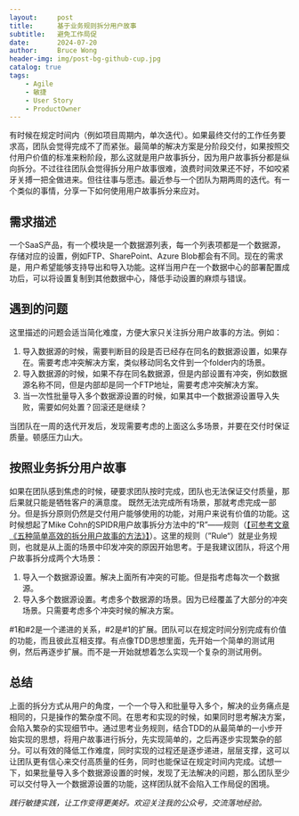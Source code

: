 ```yaml
---
layout:     post
title:      基于业务规则拆分用户故事
subtitle:   避免工作局促
date:       2024-07-20
author:     Bruce Wong
header-img: img/post-bg-github-cup.jpg
catalog: true
tags:
    - Agile
    - 敏捷
    - User Story
    - ProductOwner
---
```


有时候在规定时间内（例如项目周期内，单次迭代）。如果最终交付的工作任务要求高，团队会觉得完成不了而紧张。最简单的解决方案是分阶段交付，如果按照交付用户价值的标准来粉阶段，那么这就是用户故事拆分，因为用户故事拆分都是纵向拆分。不过往往团队会觉得拆分用户故事很难，浪费时间效果还不好，不如咬紧牙关搏一把全做进来。但往往事与愿违。最近参与一个团队为期两周的迭代。有一个类似的事情，分享一下如何使用用户故事拆分来应对。

## 需求描述

一个SaaS产品，有一个模块是一个数据源列表，每一个列表项都是一个数据源，存储对应的设置，例如FTP、SharePoint、Azure Blob都会有不同。现在的需求是，用户希望能够支持导出和导入功能。这样当用户在一个数据中心的部署配置成功后，可以将设置复制到其他数据中心，降低手动设置的麻烦与错误。

## 遇到的问题
这里描述的问题会适当简化难度，方便大家只关注拆分用户故事的方法。例如：
1. 导入数据源的时候，需要判断目的段是否已经存在同名的数据源设置，如果存在。需要考虑冲突解决方案，类似移动同名文件到一个folder内的场景。
2. 导入数据源的时候，如果不存在同名数据源，但是内部设置有冲突，例如数据源名称不同，但是内部却是同一个FTP地址，需要考虑冲突解决方案。
3. 当一次性批量导入多个数据源设置的时候，如果其中一个数据源设置导入失败，需要如何处置？回滚还是继续？

当团队在一周的迭代开发后，发现需要考虑的上面这么多场景，并要在交付时保证质量。顿感压力山大。

## 按照业务拆分用户故事
如果在团队感到焦虑的时候，硬要求团队按时完成，团队也无法保证交付质量，那后果就只能是牺牲客户的满意度。
既然无法完成所有场景，那就考虑完成一部分。但是拆分原则仍然是交付用户能够使用的功能，对用户来说有价值的功能。这时候想起了Mike Cohn的SPIDR用户故事拆分方法中的“R”——规则（[【可参考文章《五种简单高效的拆分用户故事的方法》】](https://brucetalk.com/2020/09/26/split-userstory/)）。这里的规则（”Rule“）就是业务规则，也就是从上面的场景中印发冲突的原因开始思考。于是我建议团队，将这个用户故事拆分成两个大场景：
1. 导入一个数据源设置。解决上面所有冲突的可能。但是指考虑每次一个数据源。
2. 导入多个数据源设置。考虑多个数据源的场景。因为已经覆盖了大部分的冲突场景。只需要考虑多个冲突时候的解决方案。

#1和#2是一个递进的关系，#2是#1的扩展。团队可以在规定时间分别完成有价值的功能，而且彼此互相支撑。有点像TDD思想里面，先开始一个简单的测试用例，然后再逐步扩展。而不是一开始就想着怎么实现一个复杂的测试用例。

## 总结
上面的拆分方式从用户的角度，一个一个导入和批量导入多个，解决的业务痛点是相同的，只是操作的繁杂度不同。在思考和实现的时候，如果同时思考解决方案，会陷入繁杂的实现细节中。通过思考业务规则，结合TDD的从最简单的一小步开始实现的思想，将用户故事进行拆分，先实现简单的，之后再逐步实现繁杂的部分。可以有效的降低工作难度，同时实现的过程还是逐步递进，层层支撑，这可以让团队更有信心来交付高质量的任务，同时也能保证在规定时间内完成。试想一下，如果批量导入多个数据源设置的时候，发现了无法解决的问题，那么团队至少可以交付导入一个数据源设置的功能，这样团队就不会陷入工作局促的困境。

*践行敏捷实践，让工作变得更美好。欢迎关注我的公众号，交流落地经验。*